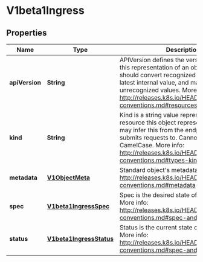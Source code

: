 
# V1beta1Ingress

## Properties
Name | Type | Description | Notes
------------ | ------------- | ------------- | -------------
**apiVersion** | **String** | APIVersion defines the versioned schema of this representation of an object. Servers should convert recognized schemas to the latest internal value, and may reject unrecognized values. More info: http://releases.k8s.io/HEAD/docs/devel/api-conventions.md#resources |  [optional]
**kind** | **String** | Kind is a string value representing the REST resource this object represents. Servers may infer this from the endpoint the client submits requests to. Cannot be updated. In CamelCase. More info: http://releases.k8s.io/HEAD/docs/devel/api-conventions.md#types-kinds |  [optional]
**metadata** | [**V1ObjectMeta**](V1ObjectMeta.md) | Standard object&#39;s metadata. More info: http://releases.k8s.io/HEAD/docs/devel/api-conventions.md#metadata |  [optional]
**spec** | [**V1beta1IngressSpec**](V1beta1IngressSpec.md) | Spec is the desired state of the Ingress. More info: http://releases.k8s.io/HEAD/docs/devel/api-conventions.md#spec-and-status |  [optional]
**status** | [**V1beta1IngressStatus**](V1beta1IngressStatus.md) | Status is the current state of the Ingress. More info: http://releases.k8s.io/HEAD/docs/devel/api-conventions.md#spec-and-status |  [optional]



